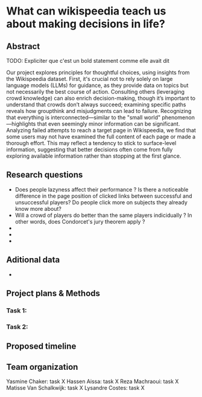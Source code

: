 # What can wikispeedia teach us about making decisions in life?

## Abstract

TODO: Expliciter que c'est un bold statement comme elle avait dit

Our project explores principles for thoughtful choices, using insights from the Wikispeedia dataset. First, it's crucial not to rely solely on large language models (LLMs) for guidance, as they provide data on topics but not necessarily the best course of action. Consulting others (leveraging crowd knowledge) can also enrich decision-making, though it’s important to understand that crowds don’t always succeed; examining specific paths reveals how groupthink and misjudgments can lead to failure. Recognizing that everything is interconnected—similar to the "small world" phenomenon—highlights that even seemingly minor information can be significant. Analyzing failed attempts to reach a target page in Wikispeedia, we find that some users may not have examined the full content of each page or made a thorough effort. This may reflect a tendency to stick to surface-level information, suggesting that better decisions often come from fully exploring available information rather than stopping at the first glance.

## Research questions
 - Does people lazyness affect their performance ? Is there a noticeable difference in the page position of clicked links between successful and unsuccessful players? Do people click more on subjects they already know more about?
 - Will a crowd of players do better than the same players indicidually ? In other words, does Condorcet's jury theorem apply ?
 - 
 - 
 - 

## Aditional data
 - 

## Project plans & Methods

### Task 1:

### Task 2:


## Proposed timeline


## Team organization

Yasmine Chaker: task X
Hassen Aissa: task X
Reza Machraoui: task X
Matisse Van Schalkwijk: task X
Lysandre Costes: task X